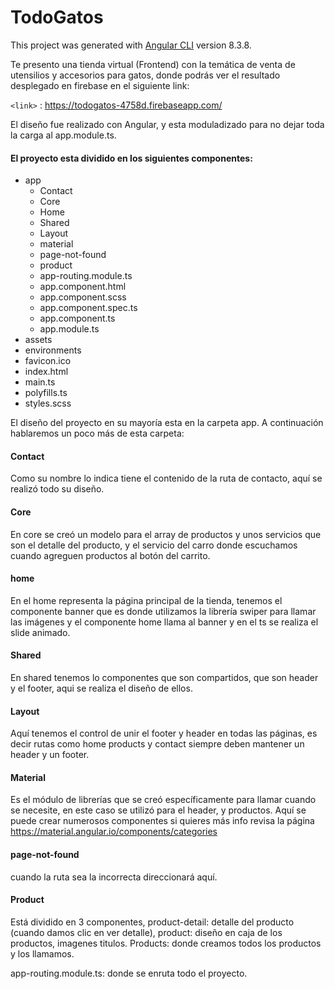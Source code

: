 # TodoGatos

This project was generated with [Angular CLI](https://github.com/angular/angular-cli) version 8.3.8.

Te presento una  tienda virtual (Frontend) con la temática de venta de utensilios y accesorios para gatos,  donde podrás ver el resultado desplegado en firebase en el siguiente  link:

`<link>` : <https://todogatos-4758d.firebaseapp.com/>

El diseño fue realizado con Angular, y esta moduladizado para no dejar toda la carga al app.module.ts.

#### El proyecto esta dividido en los siguientes componentes:
                
+ app
    + Contact
	+ Core
	+ Home
	+ Shared
	+ Layout
	+ material
	+ page-not-found
	+ product
	+ app-routing.module.ts	
	+ app.component.html	
	+ app.component.scss	
	+ app.component.spec.ts	
	+ app.component.ts	
	+ app.module.ts
+ assets
+ environments 
+ favicon.ico
+ index.html
+ main.ts
+ polyfills.ts
+ styles.scss


El diseño del proyecto en su mayoría esta en la carpeta app. 
A continuación hablaremos un poco más de esta carpeta:

#### Contact
Como su nombre lo indica tiene el contenido de la ruta de contacto, aquí se realizó todo su diseño.
#### Core
En core se creó un modelo para el array de productos y unos servicios que son el detalle del producto, y el servicio del carro donde escuchamos cuando agreguen productos al botón del carrito.

#### home
En el home representa la página principal de la tienda, tenemos el componente banner que es donde utilizamos la librería swiper para llamar las imágenes y el componente home llama al banner y en el ts se realiza el slide animado.
#### Shared
En shared tenemos lo componentes que son compartidos, que son header y el footer, aqui se realiza el diseño de ellos.
#### Layout
Aquí tenemos el control de unir el footer y header en todas las páginas, es decir rutas como home products y contact siempre deben mantener un header y un footer.

#### Material
Es el módulo de librerías que se creó específicamente para llamar cuando se necesite, en este caso se utilizó para el header, y productos. Aquí se puede crear numerosos componentes si quieres más info revisa la página https://material.angular.io/components/categories

#### page-not-found
 cuando la ruta sea la incorrecta direccionará aquí. 
#### Product
 Está dividido en 3 componentes, product-detail: detalle del producto (cuando damos clic en ver detalle), product: diseño en caja de los productos, imagenes titulos. Products: donde creamos todos los productos y los llamamos.


app-routing.module.ts: donde se enruta todo el proyecto. 


